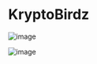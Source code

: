 # KryptoBirdz
![image](https://user-images.githubusercontent.com/40075569/207025527-5f60c245-c12f-46c3-ad07-449cb3e8019a.png)




![image](https://user-images.githubusercontent.com/40075569/207025621-4bd1707b-395d-4f3c-9240-36ab418f8da8.png)
